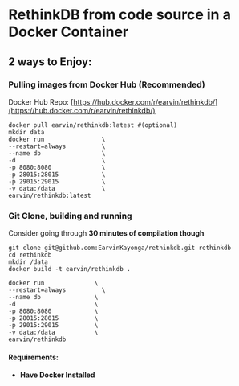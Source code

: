# RethinkDB from code source in a Docker Container

## 2 ways to Enjoy:

### Pulling images from Docker Hub (Recommended)

Docker Hub Repo: [https://hub.docker.com/r/earvin/rethinkdb/](https://hub.docker.com/r/earvin/rethinkdb/)

```
docker pull earvin/rethinkdb:latest #(optional)
mkdir data
docker run                \
--restart=always          \
--name db                 \
-d                        \
-p 8080:8080              \
-p 28015:28015            \
-p 29015:29015            \
-v data:/data             \
earvin/rethinkdb:latest

```

### Git Clone, building and running

Consider going through  **30 minutes of compilation though**

```
git clone git@github.com:EarvinKayonga/rethinkdb.git rethinkdb
cd rethinkdb
mkdir /data
docker build -t earvin/rethinkdb .

docker run              \
--restart=always          \
--name db               \
-d                      \
-p 8080:8080            \
-p 28015:28015          \
-p 29015:29015          \
-v data:/data           \
earvin/rethinkdb

```

#### Requirements:

 * **Have Docker Installed**
